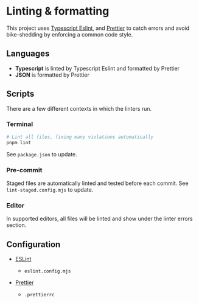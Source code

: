 # Linting & formatting

This project uses [Typescript Eslint](https://typescript-eslint.io/), and [Prettier](https://prettier.io/) to catch errors and avoid bike-shedding by enforcing a common code style.

## Languages

- **Typescript** is linted by Typescript Eslint and formatted by Prettier
- **JSON** is formatted by Prettier

## Scripts

There are a few different contexts in which the linters run.

### Terminal

```bash
# Lint all files, fixing many violations automatically
pnpm lint
```

See `package.json` to update.

### Pre-commit

Staged files are automatically linted and tested before each commit. See `lint-staged.config.mjs` to update.

### Editor

In supported editors, all files will be linted and show under the linter errors section.

## Configuration

- [ESLint](https://eslint.org/docs/latest/use/configure/)
  - `eslint.config.mjs`

- [Prettier](https://prettier.io/docs/en/configuration.html)
  - `.prettierrc`

